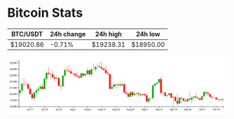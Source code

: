 # Bitcoin Stats

BTC/USDT|24h change|24h high|24h low|
|---|---|---|---|
|$19020.86|-0.71%|$19238.31|$18950.00|

<img src="./chart.svg">
